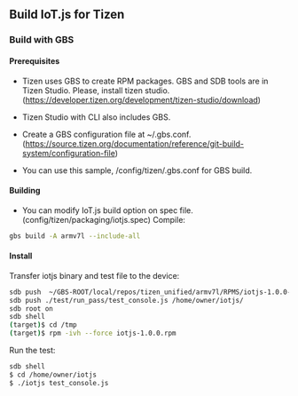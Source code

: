 ## Build IoT.js for Tizen

### Build with GBS

#### Prerequisites

 * Tizen uses GBS to create RPM packages.
  GBS and SDB tools are in Tizen Studio. Please, install tizen studio.
 (https://developer.tizen.org/development/tizen-studio/download)
 * Tizen Studio with CLI also includes GBS.

 * Create a GBS configuration file at ~/.gbs.conf.
 (https://source.tizen.org/documentation/reference/git-build-system/configuration-file)
 * You can use this sample, /config/tizen/.gbs.conf for GBS build.

#### Building

 * You can modify IoT.js build option on spec file. (config/tizen/packaging/iotjs.spec)
Compile:
``` bash
gbs build -A armv7l --include-all
```

#### Install
Transfer iotjs binary and test file to the device:
``` bash
sdb push  ~/GBS-ROOT/local/repos/tizen_unified/armv7l/RPMS/iotjs-1.0.0-0.armv7l.rpm /tmp
sdb push ./test/run_pass/test_console.js /home/owner/iotjs/
sdb root on
sdb shell
(target)$ cd /tmp
(target)$ rpm -ivh --force iotjs-1.0.0.rpm

```

Run the test:
``` bash
sdb shell
$ cd /home/owner/iotjs
$ ./iotjs test_console.js
```
